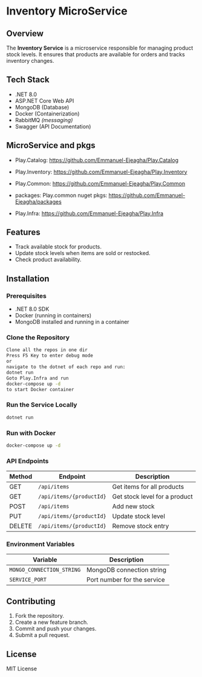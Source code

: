 # Inventory MicroService

## Overview

The **Inventory Service** is a microservice responsible for managing product stock levels. It ensures that products are available for orders and tracks inventory changes.

## Tech Stack

- .NET 8.0
- ASP.NET Core Web API
- MongoDB (Database)
- Docker (Containerization)
- RabbitMQ _(messaging)_
- Swagger (API Documentation)

## MicroService and pkgs

- Play.Catalog: https://github.com/Emmanuel-Ejeagha/Play.Catalog

- Play.Inventory: https://github.com/Emmanuel-Ejeagha/Play.Inventory

- Play.Common: https://github.com/Emmanuel-Ejeagha/Play.Common

- packages:
  Play.common nuget pkgs: https://github.com/Emmanuel-Ejeagha/packages
- Play.Infra: https://github.com/Emmanuel-Ejeagha/Play.Infra

## Features

- Track available stock for products.
- Update stock levels when items are sold or restocked.
- Check product availability.

## Installation

### Prerequisites

- .NET 8.0 SDK
- Docker (running in containers)
- MongoDB installed and running in a container

### Clone the Repository

```sh
Clone all the repos in one dir
Press F5 Key to enter debug mode
or
navigate to the dotnet of each repo and run:
dotnet run
Goto Play.Infra and run
docker-compose up -d
to start Docker container
```

### Run the Service Locally

```sh
dotnet run
```

### Run with Docker

```sh
docker-compose up -d
```

### API Endpoints

| Method | Endpoint                 | Description                   |
| ------ | ------------------------ | ----------------------------- |
| GET    | `/api/items`             | Get items for all products    |
| GET    | `/api/items/{productId}` | Get stock level for a product |
| POST   | `/api/items`             | Add new stock                 |
| PUT    | `/api/items/{productId}` | Update stock level            |
| DELETE | `/api/items/{productId}` | Remove stock entry            |

### Environment Variables

| Variable                  | Description                 |
| ------------------------- | --------------------------- |
| `MONGO_CONNECTION_STRING` | MongoDB connection string   |
| `SERVICE_PORT`            | Port number for the service |

## Contributing

1. Fork the repository.
2. Create a new feature branch.
3. Commit and push your changes.
4. Submit a pull request.

## License

MIT License

```

```
